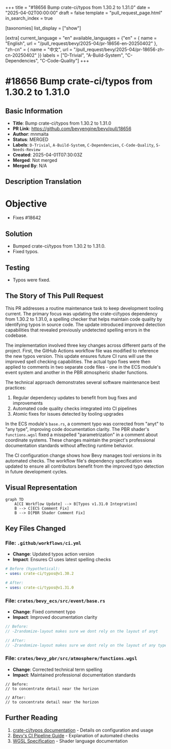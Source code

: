 +++
title = "#18656 Bump crate-ci/typos from 1.30.2 to 1.31.0"
date = "2025-04-02T00:00:00"
draft = false
template = "pull_request_page.html"
in_search_index = true

[taxonomies]
list_display = ["show"]

[extra]
current_language = "en"
available_languages = {"en" = { name = "English", url = "/pull_request/bevy/2025-04/pr-18656-en-20250402" }, "zh-cn" = { name = "中文", url = "/pull_request/bevy/2025-04/pr-18656-zh-cn-20250402" }}
labels = ["D-Trivial", "A-Build-System", "C-Dependencies", "C-Code-Quality"]
+++

# #18656 Bump crate-ci/typos from 1.30.2 to 1.31.0

## Basic Information
- **Title**: Bump crate-ci/typos from 1.30.2 to 1.31.0
- **PR Link**: https://github.com/bevyengine/bevy/pull/18656
- **Author**: mnmaita
- **Status**: MERGED
- **Labels**: `D-Trivial`, `A-Build-System`, `C-Dependencies`, `C-Code-Quality`, `S-Needs-Review`
- **Created**: 2025-04-01T07:30:03Z
- **Merged**: Not merged
- **Merged By**: N/A

## Description Translation
# Objective

- Fixes #18642

## Solution

- Bumped crate-ci/typos from 1.30.2 to 1.31.0.
- Fixed typos.

## Testing

- Typos were fixed.

## The Story of This Pull Request

This PR addresses a routine maintenance task to keep development tooling current. The primary focus was updating the crate-ci/typos dependency from 1.30.2 to 1.31.0, a spelling checker that helps maintain code quality by identifying typos in source code. The update introduced improved detection capabilities that revealed previously undetected spelling errors in the codebase.

The implementation involved three key changes across different parts of the project. First, the GitHub Actions workflow file was modified to reference the new typos version. This update ensures future CI runs will use the improved spell checking capabilities. The actual typo fixes were then applied to comments in two separate code files - one in the ECS module's event system and another in the PBR atmospheric shader functions.

The technical approach demonstrates several software maintenance best practices:
1. Regular dependency updates to benefit from bug fixes and improvements
2. Automated code quality checks integrated into CI pipelines
3. Atomic fixes for issues detected by tooling upgrades

In the ECS module's `base.rs`, a comment typo was corrected from "anyt" to "any type", improving code documentation clarity. The PBR shader's `functions.wgsl` fixed a misspelled "parametrization" in a comment about coordinate systems. These changes maintain the project's professional documentation standards without affecting runtime behavior.

The CI configuration change shows how Bevy manages tool versions in its automated checks. The workflow file's dependency specification was updated to ensure all contributors benefit from the improved typo detection in future development cycles.

## Visual Representation

```mermaid
graph TD
    A[CI Workflow Update] --> B[Typos v1.31.0 Integration]
    B --> C[ECS Comment Fix]
    B --> D[PBR Shader Comment Fix]
```

## Key Files Changed

### File: `.github/workflows/ci.yml`
- **Change**: Updated typos action version
- **Impact**: Ensures CI uses latest spelling checks
```yaml
# Before (hypothetical):
- uses: crate-ci/typos@v1.30.2

# After:
- uses: crate-ci/typos@v1.31.0
```

### File: `crates/bevy_ecs/src/event/base.rs`
- **Change**: Fixed comment typo
- **Impact**: Improved documentation clarity
```rust
// Before:
// -Zrandomize-layout makes sure we dont rely on the layout of anyt

// After:
// -Zrandomize-layout makes sure we dont rely on the layout of any type
```

### File: `crates/bevy_pbr/src/atmosphere/functions.wgsl`
- **Change**: Corrected technical term spelling
- **Impact**: Maintained professional documentation standards
```wgsl
// Before:
// to concentrate detail near the horizon 

// After:
// to concentrate detail near the horizon
```

## Further Reading
1. [crate-ci/typos documentation](https://github.com/crate-ci/typos) - Details on configuration and usage
2. [Bevy's CI Pipeline Guide](https://bevyengine.org/learn/book/contributing/ci/) - Explanation of automated checks
3. [WGSL Specification](https://www.w3.org/TR/WGSL/) - Shader language documentation